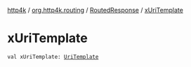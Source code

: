[http4k](../../index.md) / [org.http4k.routing](../index.md) / [RoutedResponse](index.md) / [xUriTemplate](./x-uri-template.md)

# xUriTemplate

`val xUriTemplate: `[`UriTemplate`](../../org.http4k.core/-uri-template/index.md)
